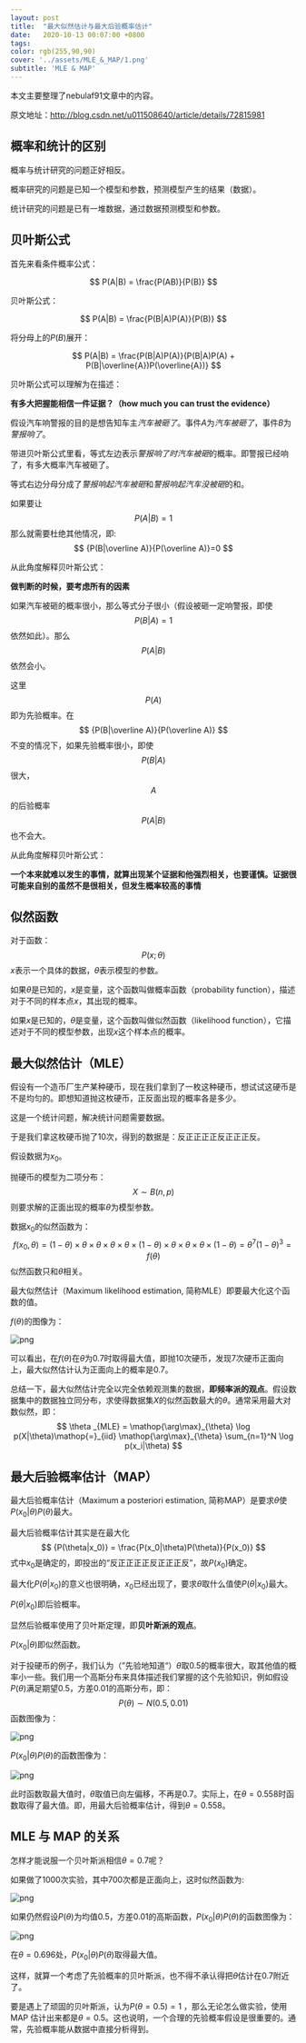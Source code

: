 ```yaml
---
layout: post
title:  "最大似然估计与最大后验概率估计"
date:   2020-10-13 00:07:00 +0800
tags: 
color: rgb(255,90,90)
cover: '../assets/MLE_&_MAP/1.png'
subtitle: 'MLE & MAP'
---
```




本文主要整理了nebulaf91文章中的内容。

原文地址：http://blog.csdn.net/u011508640/article/details/72815981



## 概率和统计的区别

概率与统计研究的问题正好相反。

概率研究的问题是已知一个模型和参数，预测模型产生的结果（数据）。

统计研究的问题是已有一堆数据，通过数据预测模型和参数。



## 贝叶斯公式

首先来看条件概率公式：

$$
P(A|B) = \frac{P(AB)}{P(B)}
$$


贝叶斯公式：

$$
P(A|B) = \frac{P(B|A)P(A)}{P(B)}
$$


将分母上的$P(B)$展开：

$$
P(A|B) = \frac{P(B|A)P(A)}{P(B|A)P(A) + P(B|\overline{A})P(\overline{A})}
$$



贝叶斯公式可以理解为在描述：

**有多大把握能相信一件证据？（how much you can trust the evidence）**



假设汽车响警报的目的是想告知车主*汽车被砸了*。事件$A$为*汽车被砸了*，事件$B$为*警报响了*。

带进贝叶斯公式里看，等式左边表示*警报响了时汽车被砸*的概率。即警报已经响了，有多大概率汽车被砸了。

等式右边分母分成了*警报响起汽车被砸*和*警报响起汽车没被砸*的和。

如果要让
$$
{P(A|B)}=1
$$
那么就需要杜绝其他情况，即:
$$
{P(B|\overline A)}{P(\overline A)}=0
$$


从此角度解释贝叶斯公式：

**做判断的时候，要考虑所有的因素**



如果汽车被砸的概率很小，那么等式分子很小（假设被砸一定响警报，即使
$$
P(B|A)=1
$$
依然如此）。那么
$$
P(A|B)
$$
依然会小。

这里
$$
P(A)
$$
即为先验概率。在
$$
{P(B|\overline A)}{P(\overline A)}
$$
不变的情况下，如果先验概率很小，即使
$$
{P(B|A)}
$$
很大，
$$
A
$$
的后验概率
$$
{P(A|B)}
$$
也不会大。

从此角度解释贝叶斯公式：

**一个本来就难以发生的事情，就算出现某个证据和他强烈相关，也要谨慎。证据很可能来自别的虽然不是很相关，但发生概率较高的事情**



## 似然函数

对于函数：
$$
{P(x;\theta)}
$$
$x$表示一个具体的数据，$\theta$表示模型的参数。

如果$\theta$是已知的，$x$是变量，这个函数叫做概率函数（probability function），描述对于不同的样本点$x$，其出现的概率。

如果$x$是已知的，$\theta$是变量，这个函数叫做似然函数（likelihood function），它描述对于不同的模型参数，出现$x$这个样本点的概率。



## 最大似然估计（MLE）

假设有一个造币厂生产某种硬币，现在我们拿到了一枚这种硬币，想试试这硬币是不是均匀的。即想知道抛这枚硬币，正反面出现的概率各是多少。

这是一个统计问题，解决统计问题需要数据。

于是我们拿这枚硬币抛了10次，得到的数据是：反正正正正反正正正反。

假设数据为$x_0$。

抛硬币的模型为二项分布：
$$
X \sim B(n,p)
$$
则要求解的正面出现的概率$\theta$为模型参数。

数据$x_0$的似然函数为：
$$
f(x_0 ,\theta) = (1-\theta)\times\theta\times\theta\times\theta\times\theta\times(1-\theta)\times\theta\times\theta\times\theta\times(1-\theta) = \theta ^ 7(1 - \theta)^3 = f(\theta)
$$
似然函数只和$\theta$相关。

最大似然估计（Maximum likelihood estimation, 简称MLE）即要最大化这个函数的值。

$f(\theta)$的图像为：

![png]({{site.url}}\assets\MLE_&_MAP\1.png)

可以看出，在$f(\theta)$在$\theta$为$0.7$时取得最大值，即抛10次硬币，发现7次硬币正面向上，最大似然估计认为正面向上的概率是$0.7$。



总结一下，最大似然估计完全以完全依赖观测集的数据，**即频率派的观点**。假设数据集中的数据独立同分布，求使得数据集$X$的似然函数最大的$\theta$。通常采用最大对数似然，即：
$$
\theta _{MLE} = \mathop{\arg\max}_{\theta} \log p(X|\theta)\mathop{=}_{iid} \mathop{\arg\max}_{\theta} \sum_{n=1}^N \log p(x_i|\theta)
$$




## 最大后验概率估计（MAP）

最大后验概率估计（Maximum a posteriori estimation, 简称MAP）是要求$\theta$使${P(x_0|\theta)}P(\theta)$最大。

最大后验概率估计其实是在最大化
$$
{P(\theta|x_0)} = \frac{P(x_0|\theta)P(\theta)}{P(x_0)}
$$
式中$x_0$是确定的，即投出的“反正正正正反正正正反”，故$P(x_0)$确定。

最大化${P(\theta | x_0)}$的意义也很明确，$x_0$已经出现了，要求$\theta$取什么值使${P(\theta | x_0)}$最大。

${P(\theta | x_0)}$即后验概率。

显然后验概率使用了贝叶斯定理，即**贝叶斯派的观点**。

${P(x_0|\theta)}$即似然函数。

对于投硬币的例子，我们认为（”先验地知道“）$\theta$取$0.5$的概率很大，取其他值的概率小一些。我们用一个高斯分布来具体描述我们掌握的这个先验知识，例如假设$P(\theta)$满足期望$0.5$，方差$0.01$的高斯分布，即：
$$
P(\theta)\sim N(0.5,0.01)
$$
函数图像为：

![png]({{site.url}}\assets\MLE_&_MAP\2.png)

${P(x_0|\theta)}P(\theta)$的函数图像为：

![png]({{site.url}}\assets\MLE_&_MAP\3.png)

此时函数取最大值时，$\theta$取值已向左偏移，不再是$0.7$。实际上，在$\theta = 0.558$时函数取得了最大值。即，用最大后验概率估计，得到$\theta = 0.558$。



## MLE 与 MAP 的关系

怎样才能说服一个贝叶斯派相信$\theta = 0.7$呢？

如果做了1000次实验，其中700次都是正面向上，这时似然函数为:

![png]({{site.url}}\assets\MLE_&_MAP\4.png)

如果仍然假设$P(\theta)$为均值$0.5$，方差$0.01$的高斯函数，${P(x_0 | \theta)} P(\theta)$的函数图像为：

![png]({{site.url}}\assets\MLE_&_MAP\5.png)

在$\theta = 0.696$处，${P(x_0 | \theta)} P(\theta)$取得最大值。

这样，就算一个考虑了先验概率的贝叶斯派，也不得不承认得把$\theta$估计在$0.7$附近了。

要是遇上了顽固的贝叶斯派，认为$P(\theta = 0.5) = 1$ ，那么无论怎么做实验，使用 MAP 估计出来都是$\theta = 0.5$。这也说明，一个合理的先验概率假设是很重要的。通常，先验概率能从数据中直接分析得到。

